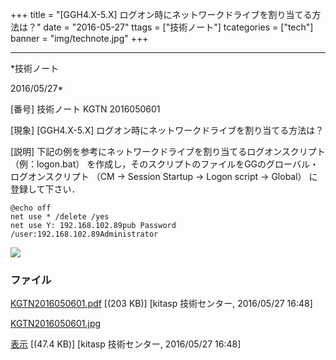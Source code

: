 ﻿+++
title = "[GGH4.X-5.X] ログオン時にネットワークドライブを割り当てる方法は？"
date = "2016-05-27"
ttags = ["技術ノート"]
tcategories = ["tech"]
banner = "img/technote.jpg"
+++

-----------------------------------------------------------------------------------------------------------------------------

*技術ノート

2016/05/27*


[番号]
技術ノート KGTN 2016050601

[現象]
[GGH4.X-5.X] ログオン時にネットワークドライブを割り当てる方法は？

[説明]
下記の例を参考にネットワークドライブを割り当てるログオンスクリプト
（例：logon.bat）
を作成し，そのスクリプトのファイルをGGのグローバル・ログオンスクリプト
（CM → Session Startup → Logon script → Global） に登録して下さい．

    @echo off
    net use * /delete /yes
    net use Y: 192.168.102.89pub Password /user:192.168.102.89Administrator

![](http://techreport.kitasp.net/attachments/download/2606/KGTN2016050601.jpg)


### ファイル

 
 


[KGTN2016050601.pdf](http://techreport.kitasp.net/attachments/download/2605/KGTN2016050601.pdf)
 [(203 KB)] [kitasp 技術センター, 2016/05/27
16:48]

[KGTN2016050601.jpg](http://techreport.kitasp.net/attachments/download/2606/KGTN2016050601.jpg)

[表示](http://techreport.kitasp.net/attachments/2606/KGTN2016050601.jpg "表示")
 [(47.4 KB)] [kitasp 技術センター, 2016/05/27
16:48]


 


 

